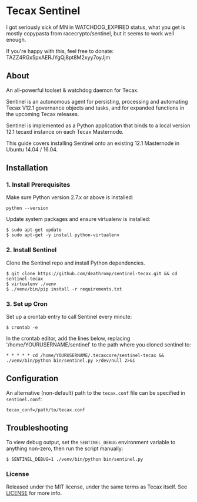 # Tecax Sentinel
I got seriously sick of MN in WATCHDOG_EXPIRED status, what you get is mostly copypasta from racecrypto/sentinel, but it seems to work well enough.

If you're happy with this, feel free to donate: TAZZ4RGx5pxAERJYgQj8pt8M2xyy7oyJjm

## About 
An all-powerful toolset & watchdog daemon for Tecax.

Sentinel is an autonomous agent for persisting, processing and automating Tecax V12.1 governance objects and tasks, and for expanded functions in the upcoming Tecax releases.

Sentinel is implemented as a Python application that binds to a local version 12.1 tecaxd instance on each Tecax Masternode.

This guide covers installing Sentinel onto an existing 12.1 Masternode in Ubuntu 14.04 / 16.04.

## Installation

### 1. Install Prerequisites

Make sure Python version 2.7.x or above is installed:

    python --version

Update system packages and ensure virtualenv is installed:

    $ sudo apt-get update
    $ sudo apt-get -y install python-virtualenv

### 2. Install Sentinel

Clone the Sentinel repo and install Python dependencies.

    $ git clone https://github.com/deathromp/sentinel-tecax.git && cd sentinel-tecax
    $ virtualenv ./venv
    $ ./venv/bin/pip install -r requirements.txt

### 3. Set up Cron

Set up a crontab entry to call Sentinel every minute:

    $ crontab -e

In the crontab editor, add the lines below, replacing '/home/YOURUSERNAME/sentinel' to the path where you cloned sentinel to:

    * * * * * cd /home/YOURUSERNAME/.tecaxcore/sentinel-tecax && ./venv/bin/python bin/sentinel.py >/dev/null 2>&1

## Configuration

An alternative (non-default) path to the `tecax.conf` file can be specified in `sentinel.conf`:

    tecax_conf=/path/to/tecax.conf

## Troubleshooting

To view debug output, set the `SENTINEL_DEBUG` environment variable to anything non-zero, then run the script manually:

    $ SENTINEL_DEBUG=1 ./venv/bin/python bin/sentinel.py

### License

Released under the MIT license, under the same terms as Tecax itself. See [LICENSE](LICENSE) for more info.
